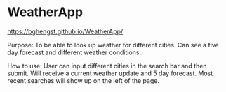 # WeatherApp


https://bghengst.github.io/WeatherApp/

Purpose:
To be able to look up weather for different cities.
Can see a five day forecast and different weather conditions.

How to use:
User can input different cities in the search bar and then submit.
Will receive a current weather update and 5 day forecast.
Most recent searches will show up on the left of the page.

